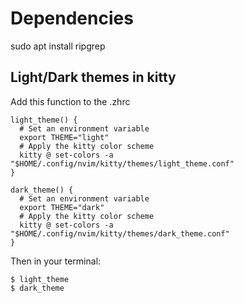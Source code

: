 # Dependencies

sudo apt install ripgrep

## Light/Dark themes in kitty


Add this function to the .zhrc

```
light_theme() {
  # Set an environment variable
  export THEME="light"
  # Apply the kitty color scheme
  kitty @ set-colors -a "$HOME/.config/nvim/kitty/themes/light_theme.conf" 
}

dark_theme() {
  # Set an environment variable
  export THEME="dark"
  # Apply the kitty color scheme
  kitty @ set-colors -a "$HOME/.config/nvim/kitty/themes/dark_theme.conf" 
}

```

Then in your terminal:


    $ light_theme
    $ dark_theme
